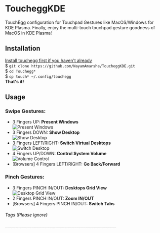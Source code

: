 # ToucheggKDE
TouchEgg configuration for Touchpad Gestures like MacOS/Windows for KDE Plasma. Finally, enjoy the multi-touch touchpad gesture goodness of MacOS in KDE Plasma!

## Installation
[Install touchegg first if you haven't already](https://github.com/JoseExposito/touchegg)   
$ `git clone https://github.com/NayamAmarshe/ToucheggKDE.git`   
$ `cd Touchegg*`   
$ `cp touch* ~/.config/touchegg`   
**That's it!**

## Usage
### Swipe Gestures:
  - 3 Fingers UP: **Present Windows**   
  ![Present Windows](https://s2.gifyu.com/images/Present-Windows.gif)
  - 3 Fingers DOWN: **Show Desktop**   
    ![Show Desktop](https://s2.gifyu.com/images/Show-desktop.gif)
  - 3 Fingers LEFT/RIGHT: **Switch Virtual Desktops**   
    ![Switch Desktop](https://s2.gifyu.com/images/Switch-Desktop.gif)
  - 4 Fingers UP/DOWN: **Control System Volume**   
    ![Volume Control](https://s2.gifyu.com/images/Volume-Change.gif)
  - [Browsers] 4 Fingers LEFT/RIGHT: **Go Back/Forward**

### Pinch Gestures:
  - 3 Fingers PINCH IN/OUT: **Desktops Grid View**   
    ![Desktop Grid View](https://s2.gifyu.com/images/Desktop-Grid.gif)
  - 2 Fingers PINCH IN/OUT: **Zoom IN/OUT**
  - [Browsers] 4 Fingers PINCH IN/OUT: **Switch Tabs**




###### Tags (Please Ignore)
<sub><sup><sub><sup><sub><sup><sub><sup><sub><sup><sub><sup><sub><sup><sub><sup>kde,gestures,macos,kde plasma,touchpad gestures,linux gestures,linux touchpad gestures,macos theme,linux gestures touchpad,touchpad gestures ubuntu,kde connect features,linux multitouch gestures,add multi touch trackpad gestures on linux,elementary os gestures,fusuma gestures,trackpad gestures,gestures elementary os,kde plasma customization,mouse gestures,kde connect ubuntu,linux touchpad gestures like mac,touchegg gestures,gestures on ubuntu,linux trackpad gestures,trackpad gestures linux, linux,linux gestures,linux touchpad gestures,gestures,touchpad gestures,linux multitouch gestures,linux gestures touchpad,linux distro,add multi touch trackpad gestures on linux,linux help,linux 2019,linux tutorial 2019,mac trackpad gestures,trackpad gestures,linux gesture mac,gesture su linux,linux gesture,linux trackpad gestures,trackpad gestures linux,macbook-like gestures linux,touchpad gestures linux,swipe gestures for linux,linux touchpad gestures like mac,touchpad gestures linux mint</sup></sub></sup></sub></sup></sub></sup></sub></sup></sub></sup></sub></sup></sub></sup></sub>
